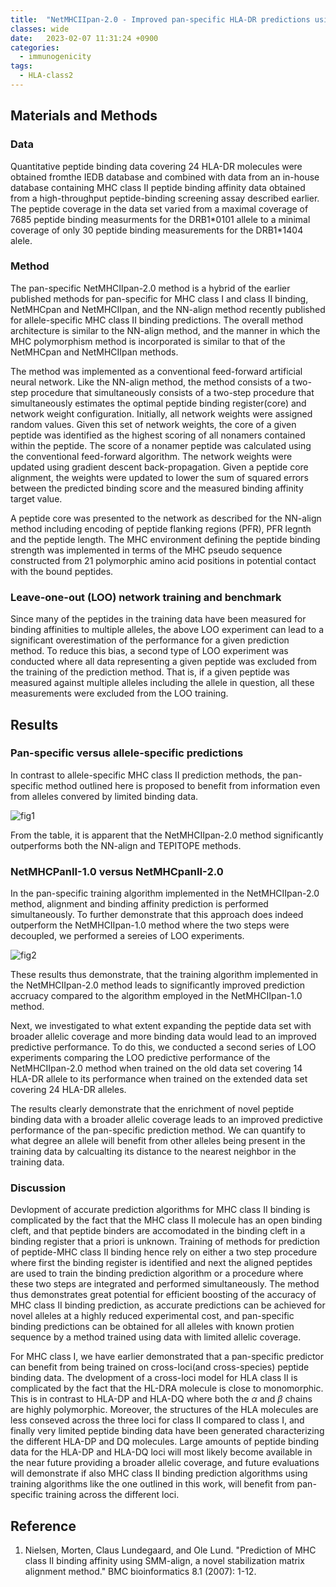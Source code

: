 ```yaml
---
title:  "NetMHCIIpan-2.0 - Improved pan-specific HLA-DR predictions using a novel concurrent alignment and weight optimization training procedure(2010)"
classes: wide
date:   2023-02-07 11:31:24 +0900
categories: 
  - immunogenicity
tags:
  - HLA-class2
---
```


## Materials and Methods

### Data

Quantitative peptide binding data covering 24 HLA-DR molecules were obtained fromthe IEDB database and combined with data from an in-house database containing MHC class II peptide binding affinity data obtained from a high-throughput peptide-binding screening assay described earlier. The peptide coverage in the data set varied from a maximal coverage of 7685 peptide binding measurments for the DRB1\*0101 allele to a minimal coverage of only 30 peptide binding measurements for the DRB1\*1404 alele.

### Method

The pan-specific NetMHCIIpan-2.0 method is a hybrid of the earlier published methods for pan-specific for MHC class I and class II binding, NetMHCpan and NetMHCIIpan, and the NN-align method recently published for allele-specific MHC class II binding predictions. The overall method architecture is similar to the NN-align method, and the manner in which the MHC polymorphism method is incorporated is similar to that of the NetMHCpan and NetMHCIIpan methods.

The method was implemented as a conventional feed-forward artificial neural network. Like the NN-align method, the method consists of a two-step procedure that simultaneously consists of a two-step procedure that simultaneously estimates the optimal peptide binding register(core) and network weight configuration. Initially, all network weights were assigned random values. Given this set of network weights, the core of a given peptide was identified as the highest scoring of all nonamers contained within the peptide. The score of a nonamer peptide was calculated using the conventional feed-forward algorithm. The network weights were updated using gradient descent back-propagation. Given a peptide core alignment, the weights were updated to lower the sum of squared errors between the predicted binding score and the measured binding affinity target value.

A peptide core was presented to the network as described for the NN-align method including encoding of peptide flanking regions (PFR), PFR legnth and the peptide length. The MHC environment defining the peptide binding strength was implemented in terms of the MHC pseudo sequence constructed from 21 polymorphic amino acid positions in potential contact with the bound peptides.

### Leave-one-out (LOO) network training and benchmark

Since many of the peptides in the training data have been measured for binding affinities to multiple alleles, the above LOO experiment can lead to a significant overestimation of the performance for a given prediction method. To reduce this bias, a second type of LOO experiment was conducted where all data representing a given peptide was excluded from the training of the prediction method. That is, if a given peptide was measured against multiple alleles including the allele in question, all these measurements were excluded from the LOO training.

## Results

### Pan-specific versus allele-specific predictions

In contrast to allele-specific MHC class II prediction methods, the pan-specific method outlined here is proposed to benefit from information even from alleles convered by limited binding data. 

![fig1](https://jasonkim8652.github.io/assets/images/NetMHC2pan2_1.png)

From the table, it is apparent that the NetMHCIIpan-2.0 method significantly outperforms both the NN-align and TEPITOPE methods. 

### NetMHCPanII-1.0 versus NetMHCpanII-2.0

In the pan-specific training algorithm implemented in the NetMHCIIpan-2.0 method, alignment and binding affinity prediction is performed simultaneously. To further demonstrate that this approach does indeed outperform the NetMHCIIpan-1.0 method where the two steps were decoupled, we performed a sereies of LOO experiments. 

![fig2](https://jasonkim8652.github.io/assets/images/NetMHC2pan2_2.png)

These results thus demonstrate, that the training algorithm implemented in the NetMHCIIpan-2.0 method leads to significantly improved prediction accruacy compared to the algorithm employed in the NetMHCIIpan-1.0 method.

Next, we investigated to what extent expanding the peptide data set with broader allelic coverage and more binding data would lead to an improved predictive performance. To do this, we conducted a second series of LOO experiments comparing the LOO predictive performance of the NetMHCIIpan-2.0 method when trained on the old data set covering 14 HLA-DR allele to its performance when trained on the extended data set covering 24 HLA-DR alleles. 

The results clearly demonstrate that the enrichment of novel peptide binding data with a broader allelic coverage leads to an improved predictive performance of the pan-specific prediction method. We can quantify to what degree an allele will benefit from other alleles being present in the training data by calcualting its distance to the nearest neighbor in the training data.

### Discussion

Devlopment of accurate prediction algorithms for MHC class II binding is complicated by the fact that the MHC class II molecule has an open binding cleft, and that peptide binders are accomodated in the binding cleft in a binding register that a priori is unknown. Training of methods for prediction of peptide-MHC class II binding hence rely on either a two step procedure where first the binding register is identified and next the aligned peptides are used to train the binding prediction algorithm or a procedure where these two steps are integrated and performed simultaneously. The method thus demonstrates great potential for efficient boosting of the accuracy of MHC class II binding prediction, as accurate predictions can be achieved for novel alleles at a highly reduced experimental cost, and pan-specific binding predictions can be obtained for all alleles with known protien sequence by a method trained using data with limited allelic coverage.

For MHC class I, we have earlier demonstrated that a pan-specific predictor can benefit from being trained on cross-loci(and cross-species) peptide binding data. The dvelopment of a cross-loci model for HLA class II is complicated by the fact that the HL-DRA molecule is close to monomorphic. This is in contrast to HLA-DP and HLA-DQ where both the $\alpha$ and $\beta$ chains are highly polymorphic. Moreover, the structures of the HLA molecules are less conseved across the three loci for class II compared to class I, and finally very limited peptide binding data have been generated characterizing the different  HLA-DP and DQ molecules.  Large amounts of peptide binding data for the HLA-DP and HLA-DQ loci will most likely become available in the near future providing a broader allelic coverage, and future evaluations will demonstrate if also MHC class II binding prediction algorithms using training algorithms like the one outlined in this work, will benefit from pan-specific training across the different loci.

## Reference

1. Nielsen, Morten, Claus Lundegaard, and Ole Lund. "Prediction of MHC class II binding affinity using SMM-align, a novel stabilization matrix alignment method." BMC bioinformatics 8.1 (2007): 1-12.